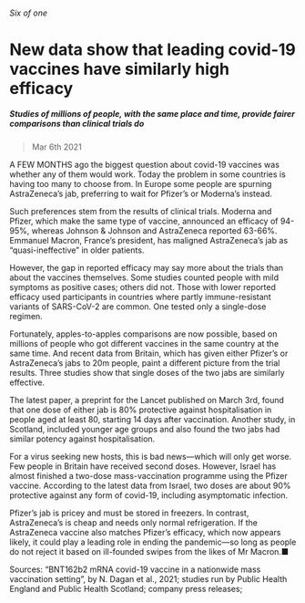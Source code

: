 ###### Six of one
# New data show that leading covid-19 vaccines have similarly high efficacy 
##### Studies of millions of people, with the same place and time, provide fairer comparisons than clinical trials do 
> Mar 6th 2021 



A FEW MONTHS ago the biggest question about covid-19 vaccines was whether any of them would work. Today the problem in some countries is having too many to choose from. In Europe some people are spurning AstraZeneca’s jab, preferring to wait for Pfizer’s or Moderna’s instead.

Such preferences stem from the results of clinical trials. Moderna and Pfizer, which make the same type of vaccine, announced an efficacy of 94-95%, whereas Johnson &amp; Johnson and AstraZeneca reported 63-66%. Emmanuel Macron, France’s president, has maligned AstraZeneca’s jab as “quasi-ineffective” in older patients.


However, the gap in reported efficacy may say more about the trials than about the vaccines themselves. Some studies counted people with mild symptoms as positive cases; others did not. Those with lower reported efficacy used participants in countries where partly immune-resistant variants of SARS-CoV-2 are common. One tested only a single-dose regimen.

Fortunately, apples-to-apples comparisons are now possible, based on millions of people who got different vaccines in the same country at the same time. And recent data from Britain, which has given either Pfizer’s or AstraZeneca’s jabs to 20m people, paint a different picture from the trial results. Three studies show that single doses of the two jabs are similarly effective.



The latest paper, a preprint for the Lancet published on March 3rd, found that one dose of either jab is 80% protective against hospitalisation in people aged at least 80, starting 14 days after vaccination. Another study, in Scotland, included younger age groups and also found the two jabs had similar potency against hospitalisation. 

For a virus seeking new hosts, this is bad news—which will only get worse. Few people in Britain have received second doses. However, Israel has almost finished a two-dose mass-vaccination programme using the Pfizer vaccine. According to the latest data from Israel, two doses are about 90% protective against any form of covid-19, including asymptomatic infection.



Pfizer’s jab is pricey and must be stored in freezers. In contrast, AstraZeneca’s is cheap and needs only normal refrigeration. If the AstraZeneca vaccine also matches Pfizer’s efficacy, which now appears likely, it could play a leading role in ending the pandemic—so long as people do not reject it based on ill-founded swipes from the likes of Mr Macron.■

Sources: “BNT162b2 mRNA covid-19 vaccine in a nationwide mass vaccination setting”, by N. Dagan et al., 2021; studies run by Public Health England and Public Health Scotland; company press releases; 

